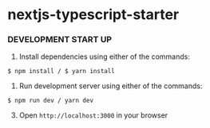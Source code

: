# nextjs-typescript-starter

### DEVELOPMENT START UP

1. Install dependencies using either of the commands:

```
$ npm install / $ yarn install
```

1. Run development server using either of the commands:

```
$ npm run dev / yarn dev
```

3. Open `http://localhost:3000` in your browser
